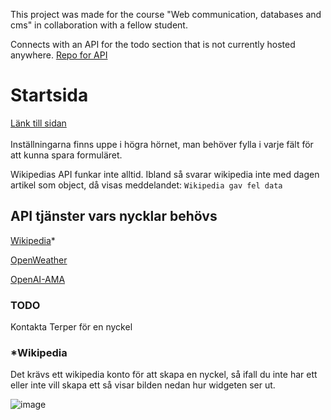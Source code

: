 This project was made for the course "Web communication, databases and cms" in collaboration with a fellow student.

Connects with an API for the todo section that is not currently hosted anywhere. [Repo for API](https://github.com/Terper/startsida-api)

# Startsida

[Länk till sidan](https://wdbcms24-startpage.pages.dev/)<br><br>
Inställningarna finns uppe i högra hörnet, man behöver fylla i varje fält för att kunna spara formuläret.

Wikipedias API funkar inte alltid. Ibland så svarar wikipedia inte med dagen artikel som object, då visas meddelandet: `Wikipedia gav fel data`

## API tjänster vars nycklar behövs

[Wikipedia](https://api.wikimedia.org/wiki/Getting_started_with_Wikimedia_APIs)\*

[OpenWeather](https://openweathermap.org/)

[OpenAI-AMA](https://cgi.arcada.fi/~welandfr/tools/api_key.php)

### TODO

Kontakta Terper för en nyckel

### \*Wikipedia

Det krävs ett wikipedia konto för att skapa en nyckel, så ifall du inte har ett eller inte vill skapa ett så visar bilden nedan hur widgeten ser ut.

![image](https://github.com/fw-24/wdbcms24-startpage-totterman-slotte/assets/61060262/5105f99b-7a93-4c81-b5d7-495e1c582f4e)

